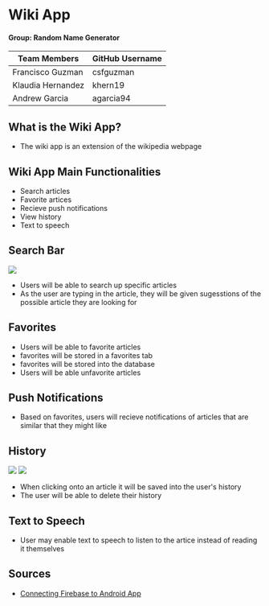 # Wiki App

#### Group: Random Name Generator

| Team Members | GitHub Username |
| ------ | ------ |
| Francisco Guzman | csfguzman |
| Klaudia Hernandez | khern19 |
| Andrew Garcia | agarcia94 |

## What is the Wiki App?
* The wiki app is an extension of the wikipedia webpage 

## Wiki App Main Functionalities
* Search articles
* Favorite artices
* Recieve push notifications
* View history
* Text to speech

## Search Bar

![](searchbar.gif)

* Users will be able to search up specific articles
* As the user are typing in the article, they will be given sugesstions of the possible article they are looking for

## Favorites
* Users will be able to favorite articles
* favorites will be stored in a favorites tab
* favorites will be stored into the database
* Users will be able unfavorite articles

## Push Notifications
* Based on favorites, users will recieve notifications of articles that are similar that they might like

## History

![](history1.gif) ![](history2.gif)

* When clicking onto an article it will be saved into the user's history
* The user will be able to delete their history

## Text to Speech
* User may enable text to speech to listen to the artice instead of reading it themselves

## Sources
- [Connecting Firebase to Android App](https://firebase.google.com/docs/android/setup?authuser=0#console) 
